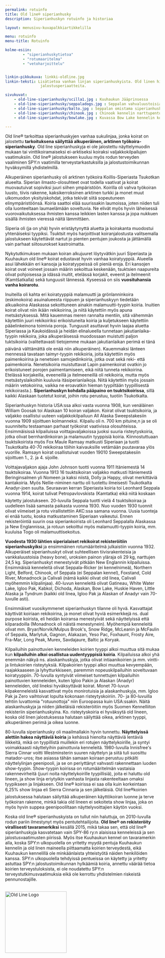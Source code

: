 ```yaml
---
permalink: rotuinfo
title: Old line® siperianhusky
description: Siperianhuskyn rotuinfo ja historiaa

layout: menusivu-kuvapalkkiartikkelilla

menu: rotuinfo
menu-title: Rotuinfo

kolme-esiin:
        - "siperianhuskytietoa"
        - "rotumaaritelma"
        - "vetoharjoittelu"


linkin-pikkukuva: linkki-oldline.jpg
linkin-teksti: Lisätietoa vanhan linjan siperianhuskyista. Old linen historiaa ja
                jalostusperiaatteita.

sivukuvat:
    - old-line-siperianhusky/scilla1.jpg : Kuuhaukun Jääprinsessa
    - old-line-siperianhusky/seppaladogs.jpg : Seppalan vahvaluustoisia ja -rintaisia koiria
    - old-line-siperianhusky/balto.jpg : Seppalan omistama siperianhusky Balto
    - old-line-siperianhusky/chinook.jpg : Chinook kennelin narttupentuja 30-luvulla
    - old-line-siperianhusky/bowlake.jpg : Kuvassa Bow Lake kennelin koiria vuosilta 1949 ja 1953
    
---
```

Old line® tarkoittaa siperianhuskyjen vanhaa sukulinjaa, jonka koirat on jalostettu
**tarkoituksena säilyttää alkuperäinen, arktinen työkoira-siperianhusky**. Old line
siperianhuskyja ei ole jalostettu näyttelymuodin mukaan tai vinttikoiramaiseksi ei-arktiseksi koiraksi 
valjakkokilpailujen vaatimuksiin. Old line® jalostukseen kuuluu myös rodun terveyden
vaaliminen SPY:n vaatimilla terveystarkastuksilla ja jalostustoimikunnan hyväksymillä
yhdistelmillä.

Alkuperäinen siperianhusky oli arktinen työkoira Koillis-Siperiasta Tsukotkan
alueelta. Siperian ilmasto-olosuhteet ovat todella vaativat ja koirat muovautuivat
sopiviksi juuri siihen ympäristöön. Koirilla oli vahva työkoiran luusto, tiivis
rakenne, kaksikerroksinen arktinen turkki ja monet muut ulkomuodon yksityiskohdat,
jotka tekivät siitä sopeutuneen elinympäristöönsä. Koiria saattoi elää suurissakin
laumoissa, joten niiden tuli olla luonteeltaan laumaelämään soveltuvia. Ne elivät
myös hyvin läheisessä vuorovaikutuksessa ihmisten kanssa leikkien lasten kanssa
ja jopa nukkuen sisällä ihmisten vieressä näitä lämmittäen.

Siperia oli (ja on yhä) hyvin eristäytynyttä aluetta ja koirakanta muodostui
yhtenäiseksi tyypiksi. Tsuktsit myös harjoittivat koiranjalostusta valitsemalla
jalostukseen käytettävät nartut jo pienten pentujen joukosta ja jättämällä vain
parhaat siitosurokset kastroimatta.

Nykytutkimuksen mukaan koiran alkujuuret löytyvätkin juuri Siperiasta ja Kuuhaukun old line® koirat
edustavat hyvin vanhaa koiratyyppiä. Alueella asui lähekkäin eri kansoja ja 
koiratyypeissä oli pieniä eroja. Eri kansojen koirat ovat voineet jossain määrin
sekoittua keskenään, tsuktsien naapureita olivat pohjoisessa ja idässä inuitit, 
etelässä korjakit, eveenit ja itelmeenit (Kamtšatkalla) sekä tunguusit lännessä. 
Kyseessä on siis **vuosituhansia vanha koirarotu**.

Inuiteilla oli kahta eri koiratyyppiä malamuutti ja grönlanninkoira (eskimokoira)
asuinalueesta riippuen ja siperianhuskyyn tiedetään alkuaikoina Alaskassa sekoittuneen 
ainakin malamuutti-tyypin koiria. Inuitien koirat olivat niin ikään rekikoirina, ja niitä
käytettiin myös apuna metsästyksessä. Mitä kauemmas meren rannalta mentiin, sitä
vähemmän käytettiin juuri rekikoiriksi erikoistuneita koiria ja kuljetukseen käytettiin
pääelinkeinona toimivia poroja. Tunguusit asuttavat hyvin laajaa aluetta Siperiassa
ja Kaukoidässä ja heidän elinalueella tunnetaan jakutianlaika-tyypin rekikoira, joka
alkuperäisessä muodossaan muistutti paljon tuktsikoiria (valitettavasti tietojemme mukaan 
jakutianlaikan perimä ei tänä päivänä välttämättä ole enää niin alkuperäinen). Kauemmaksi länteen mennessä tavataan taimyr-tyypin
rekikoiria, joita käytettiin myös paimenkoirina ja nenetsien samojedinkoiria, jotka
ovat sekä reki- että paimenkoiria. Nenetsikoiria muistuttavat Lapin paimenkoirat ovatkin
jo erikoistuneet porojen paimentamiseen, eikä niitä tunneta rekikoirina. Etelässä
korjakeilla, eveeneillä ja itelmeeneillä oli rekikoiria, mutta myös metsästyslaikoihin kuuluvia itäsiperianlaikoja. Niitä käytettiin myös jossain määrin vetokoirina, vaikka ne eroavatkin
hieman tyypiltään tyypillisestä rekikoirasta.). **Siperianhuskyn kohdalla pääpaino on tsuktsikoirissa**, sillä kaikki
Alaskaan tuotetut koirat, joihin rotu perustuu, tuotiin Tsukotkalta.

Siperianhuskyn historia USA:ssa alkoi vasta vuonna 1908, kun venäläinen William Goosak
toi Alaskaan 10 koiran valjakon. Koirat olivat tsuktsikoiria, ja valjakko osallistui
uuteen valjakkokilpailuun All Alaska Sweepstakesiin vuonna 1909 sijoittuen kolmanneksi.
Kilpailu oli n. 700 km pituine,n ja se oli suunniteltu testaamaan parhaat työkoirat vaativissa
olosuhteissa. Ensimmäisissä kilpailuissa voittajavaljakoissa juoksi suuria risteytyskoiria,
jotka olivat bernhardinkoiran ja malamuutin tyyppisiä koiria. Kiinnostuttuaan 
tsuktsikoirista myös Fox Maule Ramsay matkusti Siperiaan ja tuotti Tsukotkalta
40-70 rekikoiraa töihin kaivauksille vetämään puutavaraa ylös vuorille. Ramsayn
koirat osallistuivat vuoden 19010 Sweepstakesiin sijoittuen 1., 2. ja 4. sijoille.

Voittajavaljakon ajaja John Johnson tuotti vuonna 1911 Itäniemestä 14 tsuktsikoiraa.
Vuonna 1913 16 tsuktsikoiran valjakko matkusti Itäniemestä Beringinsalmen yli Nomeen ja
kaksi niistä, Dolly ja Happy, olivat merkittäviä kantakoiria. Myös Nellie-niminen narttu
oli tuotettu ilmeisesti Tsukotkalta Anadyr-joen suulta.
Seuraavan kerran Siperiasta koiria toi Leonhard Seppala vuonna 1914, koirat tulivat
Petropavlovskista (Kamtatka) eikä niitä koskaan käytetty jalostukseen. 20-luvulla
Seppala tuotti vielä 4 tsuktsikoiraa ja uudelleen lisää samasta paikasta vuonna 1930. Nuo
vuoden 1930 tuonnit olivat viimeiset ja rotu virallistettiin AKC:ssa samana vuonna.
Uusia tuonteja ei enää tuotu, koska matkustaminen Siperiaan vaikeutui. Ennen rekisteröintiä
suurin osa siperiankoirista oli Leonhard Seppalalla Alaskassa ja New Englannissa, ja rotuun sekoittui
myös malamuutti-tyypin koiria, mm. kuuluisa Togo oli malamuuttisekoitus.

**Vuodesta 1930 lähtien siperialaiset rekikoirat rekisteröitiin siperianhuskyiksi** ja 
ensimmäinen rotumääritelmä julkaistiin vuonna 1932. Alkuperäiset siperianhuskyt olivat suhteellisen
tiivisrakenteisia ja vankkaluustoisia (heavy bone), uroksien painon yläraja oli 29 kg,
narttujen 24,5 kg. Siperianhuskyt menestyivät pitkään New Englannin kilpailuissa.
Ensimmäisiä kenneleitä olivat Seppala-Ricker (ei kennelnimeä), Northern Light, Belford,
Chinook, of Seppala (ei Seppalan kennel), Foxstand, Cold River, Monadnock ja Calivali
(nämä kaikki olivat old linea, Calivali myöhemmin kilpalinjaa). 40-luvun kenneleitä olivat Gatineau, White Water Lake,
Igloo Pak, Kabkol, Dichoda, Alaskan, Bow Lake, Huskie Haven, Little Alaska ja Tyndrum
(kaikki old linea, Igloo Pak ja Alaskan of Anadyr vain 70-luvulle asti).

Ensimmäiset vuosikymmenet siperianhuskyn tilanne oli hyvä. Kasvattajat käyttivät
koiriaan rekikoirina, ja monet olivat hyviä esimerkkejä ns. dual purpose koirista,
eli heidän koiransa menestyivät sekä näyttelyissä että kilparadoilla (Monadnock oli
näistä menestynein). Myöhempiä kenneleitä olivat mm. Bryar/Norvik/Mulpus Brook's, Snow Ridge,
McLeanin ja McFaulin of Seppala, Marlytuk, Gagnon, Alakazan, Yeso Pac, Foxhaunt, Frosty Aire,
Fra-Mar, Long Peak, Murex, Savdajaure, Baltic ja Koryak.

Kilpailuihin painottuvien kenneleiden koirien tyyppi alkoi muuttua sitä mukaa kun
**kilpailuihin alkoi osallistua uudentyyppisiä koiria**. Kilpailuissa alkoi yhä enemmän
näkyä ns. alaskanhuskyja, jotka olivat intiaanikoirien ja mm. vintti- ja lintukoirien
risteytyksiä. Kilpakoirien tyyppi alkoi muuttua kevyempään, raajakkaaseen ja lyhytturkkiseen,
paremmin nopeuskilpailuihin soveltuvaan koiratyyppiin. 70-luvulla syntyivät viimeiset
tunnettujen kilpailuihin painottuvien kenneleiden, kuten Igloo Pakin ja Alaskan (Anadyr)
kenneleiden, old lineksi hyväksyttävät koirat. Monet 70-luvun kilpakenneleistä kasvattivat
myös monirotuisia ja alaskanhuskyja, mm. Igloo Pak ja Zero vaihtoivat lopulta kokonaan
risteytyskoiriin. 70- ja 80-luvuilla tehtiin luvattomia "rotuunottoja" niin Euroopassa
kuin USA:ssakin. Näitä alaskanhuskyja ja niiden jälkeläisiä rekisteröitiin myös Suomen 
Kennelliiton rekisteriin siperianhuskyina. Ko. risteytyskoiria ei hyväksytä old lineen, 
koska old linen jalostuksessa halutaan säilyttää oikea, arktinen tyyppi, alkuperäinen 
perimä ja oikea luonne.

80-luvulla siperianhusky oli maailmallakin hyvin tunnettu. **Näyttelyissä alettiin hakea 
näyttäviä koiria** ja kehässä hienolta näyttäviä lentäviä liikkeitä, mikä on tyypillistä 
muillekin eri rotujen näyttelykoirille, ja syntyi voimakkaasti näyttelyihin painottuvia 
kenneleitä. 1980-luvulla Innisfree's Sierra Cinnar voitti Westminsterin suuren näyttelyn 
ja siitä tuli suosittu matador-uros; itse asiassa tähän samaan koiraan perustuu pitkälti 
näyttelylinjan geenipooli, ja se on periyttänyt vahvasti rakennettaan luoden show-tyypin. 
Show-tyypin koirissa on rotumääritelmän vastaisia rakennevirheitä (juuri noita näyttelykoirille tyypillisiä), 
joita ei haluttu old lineen, ja show linja eriytyikin vanhasta linjasta rakenteeltaan omaksi tyypikseen ja linjakseen. 
Old line® koirissa ei saa olla kuin korkeintaan 6,25% show linjaa eli Sierra Cinnaria ja sen 
jälkeläisiä. Old line®koirien jalostuksessa halutaan säilyttää alkuperäinen käyttökoiran 
luonne ja terve työkoiran rakenne, minkä takia old lineen ei sekoiteta show linjaa, joka 
on myös hyvin suppea geenipooliltaan näyttelyvoittajien käytön vuoksi.

Koska old line® siperianhuskyista on tullut niin haluttuja, on 2010-luvulla rodun pariin 
ilmestynyt myös pentutehtailijoita. **Old line® on rekisteröity virallisesti tavaramerkiksi** 
kesällä 2015, mikä takaa sen, että old line® siperianhuskyja kasvatetaan vain SPY-86 ry:n 
alaisissa kenneleissä ja sen jalostusvaatimusten piirissä. Myös itse Kuuhaukun kennel on 
tavaramerkin alla, koska SPY:n ulkopuolella on yritetty myydä pentuja Kuuhaukun kennelin 
ja old linen maineella piittaamatta koirien terveydestä, eikä Kuuhaukun kennelillä ole 
minkäänlaista yhteistyötä näiden henkilöiden kanssa. SPY:n ulkopuolella tehdyissä pentueissa 
on käytetty ja yritetty astuttaa SPY:n jalostustoimikunnan hylkäämiä koiria, annettu väärää 
tietoa koirien terveystuloksista, ei ole noudatettu SPY:n terveystutkimusvaatimuksia eikä 
ole kerrottu yhdistelmien riskeistä pennunostajille.

<br>
<img class="centered-image" src="{{ site.url }}/images/oldline_logo.png"
                     alt="Old Line Logo"
                     width="200">





